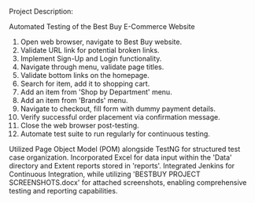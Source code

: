 Project Description:

 Automated Testing of the Best Buy E-Commerce Website
 
1. Open web browser, navigate to Best Buy website.
2. Validate URL link for potential broken links.
3. Implement Sign-Up and Login functionality.
4. Navigate through menu, validate page titles.
5. Validate bottom links on the homepage.
6. Search for item, add it to shopping cart.
7. Add an item from 'Shop by Department' menu.
8. Add an item from 'Brands' menu.
9. Navigate to checkout, fill form with dummy payment details.
10. Verify successful order placement via confirmation message.
11. Close the web browser post-testing.
12. Automate test suite to run regularly for continuous testing.

Utilized Page Object Model (POM) alongside TestNG for structured test case organization. 
Incorporated Excel for data input within the 'Data' directory and Extent reports stored in 'reports'.
Integrated Jenkins for Continuous Integration, while utilizing 'BESTBUY PROJECT SCREENSHOTS.docx' for attached screenshots, enabling comprehensive testing and reporting capabilities.





